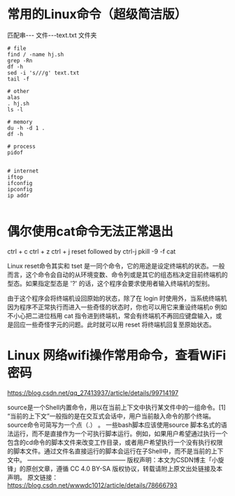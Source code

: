 
# 常用的Linux命令（超级简洁版）
匹配串---
文件---text.txt
文件夹


```
# file
find / -name hj.sh
grep -Rn 
df -h
sed -i 's///g' text.txt
tail -f

# other
alas
. hj.sh
ls -l

# memory
du -h -d 1 .
df -h

# process
pidof


# internet
iftop
ifconfig
ipconfig
ip addr


```


# 偶尔使用cat命令无法正常退出
ctrl + c
ctrl + z
ctrl + j
reset followed by ctrl-j
 pkill -9 -f cat

Linux reset命令其实和 tset 是一同个命令，它的用途是设定终端机的状态。一般而言，这个命令会自动的从环境变数、命令列或是其它的组态档决定目前终端机的型态。如果指定型态是 '?' 的话，这个程序会要求使用者输入终端机的型别。

由于这个程序会将终端机设回原始的状态，除了在 login 时使用外，当系统终端机因为程序不正常执行而进入一些奇怪的状态时，你也可以用它来重设终端机o 例如不小心把二进位档用 cat 指令进到终端机，常会有终端机不再回应键盘输入，或是回应一些奇怪字元的问题。此时就可以用 reset 将终端机回复至原始状态。


# Linux 网络wifi操作常用命令，查看WiFi密码
https://blog.csdn.net/qq_27413937/article/details/99714197













































source是一个Shell内置命令，用以在当前上下文中执行某文件中的一组命令。[1]
“当前的上下文”一般指的是在交互式会话中，用户当前敲入命令的那个终端。source命令可简写为一个点（.） 。
一些bash脚本应该使用source 脚本名式的语法运行，而不是直接作为一个可执行脚本运行。例如，如果用户希望通过执行一个包含的cd命令的脚本文件来改变工作目录，或者用户希望执行一个没有执行权限的脚本文件。通过文件名直接运行的脚本会运行在子Shell中，而不是当前的上下文中。
————————————————
版权声明：本文为CSDN博主「小旋锋」的原创文章，遵循 CC 4.0 BY-SA 版权协议，转载请附上原文出处链接及本声明。
原文链接：https://blog.csdn.net/wwwdc1012/article/details/78666793
